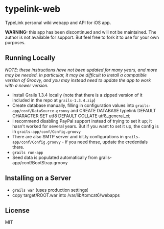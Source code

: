 # typelink-web

TypeLink personal wiki webapp and API for iOS app.

**WARNING:** this app has been discontinued and will not be maintained. The author is not available for support. But feel free to fork it to use for your own purposes.

## Running Locally

*NOTE: these instructions have not been updated for many years, and more may be needed. In particular, it may be difficult to install a compatible version of Groovy, and you may instead need to update the app to work with a newer version.*

- Install Grails 1.3.4 locally (note that there is a zipped version of it included in the repo at `grails-1.3.4.zip`)
- Create database manually, filling in configuration values into
  `grails-app/conf/DataSource.groovy` and
  CREATE DATABASE typelink
  DEFAULT CHARACTER SET utf8
  DEFAULT COLLATE utf8_general_ci;
- I recommend disabling PayPal support instead of trying to set it up; it hasn't worked for several years. But if you want to set it up, the config is in `grails-app/conf/Config.groovy`
- There are also SMTP server and bit.ly configurations in `grails-app/conf/Config.groovy` - if you need those, update the credentials there.
- `grails run-app`
- Seed data is populated automatically from
  grails-app/conf/BootStrap.groovy

## Installing on a Server

- `grails war` (uses production settings)
- copy target/ROOT.war into /var/lib/tomcat6/webapps

## License

MIT
